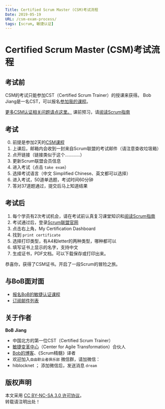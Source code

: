 ```yaml
---
Title: Certified Scrum Master (CSM)考试流程
Date: 2019-05-19
URL: /csm-exam-process/
tags: [scrum, 敏捷认证]
---
```


# Certified Scrum Master (CSM)考试流程

## 考试前
CSM的考试只能参加CST（Certified Scrum Trainer）的授课来获得。
Bob Jiang是一名CST，可以报名[参加我的课程](http://yihuode.io/brands/33)。

[更多CSM认证相关问题请点这里。](/csm-faq)
课前预习，请[阅读Scrum指南](http://scrumguides.org)

## 考试
0. 前提是参加2天的[CSM课程](http://yihuode.io/brands/33)
1. 上课后，邮箱内会收到一封来自Scrum联盟的考试邮件（请注意查收垃圾箱）
2. 点开链接（链接类似于这个…………）
3. 更新Scrum联盟会员信息
4. 进入考试（点击 `take exam`）
5. 选择考试语言（中文 Simplified Chinese、英文都可以选择）
6. 进入考试，50道单选题，考试时间60分钟
7. 答对37道题通过，提交后马上知道结果

## 考试后
1. 每个学员有2次考试机会，请在考试前认真复习课堂知识和[阅读Scrum指南](http://scrumguides.org)
2. 考试通过后，登录[Scrum联盟官网](https://scrumalliance.org)
3. 点击右上角，My Certification Dashboard
4. 找到 `print certificate`
5. 选择打印类型，有A4和letter的两种类型，哪种都可以
6. 填写证书上显示的名字，支持中文
7. 生成证书，PDF文档。可以下载保存或打印出来。

恭喜你，获得了CSM证书。开启了一段Scrum的冒险之旅。

## 与BoB面对面
- [报名BoB的敏捷认证课程](http://yihuode.io/brands/33)
- [订阅邮件列表](https://tinyletter.com/bobjiang)

## 关于作者
**BoB Jiang**

- 中国北方的第一位CST（Certified Scrum Trainer）  
- [敏捷变革中心](https://www.c4at.cn/)（Center for Agile Transformation）合伙人  
- [Bob的博客](http://www.bobjiang.com)、《Scrum精髓》译者
- 欢迎加入`自由职业者俱乐部` 微信群，请加微信：
- hiblocknet  ； 添加微信后，发送消息 `dream`

## 版权声明

本文采用 [CC BY-NC-SA 3.0 许可协议](https://creativecommons.org/licenses/by-nc-sa/3.0/deed.zh)。  
转载请注明出处！
